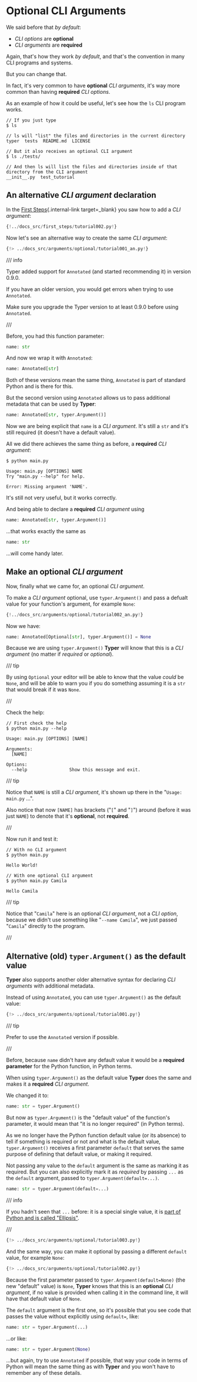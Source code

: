 # Optional CLI Arguments

We said before that *by default*:

* *CLI options* are **optional**
* *CLI arguments* are **required**

Again, that's how they work *by default*, and that's the convention in many CLI programs and systems.

But you can change that.

In fact, it's very common to have **optional** *CLI arguments*, it's way more common than having **required** *CLI options*.

As an example of how it could be useful, let's see how the `ls` CLI program works.

<div class="termy">

```console
// If you just type
$ ls

// ls will "list" the files and directories in the current directory
typer  tests  README.md  LICENSE

// But it also receives an optional CLI argument
$ ls ./tests/

// And then ls will list the files and directories inside of that directory from the CLI argument
__init__.py  test_tutorial
```

</div>

## An alternative *CLI argument* declaration

In the [First Steps](../first-steps.md#add-a-cli-argument){.internal-link target=_blank} you saw how to add a *CLI argument*:

```Python hl_lines="4"
{!../docs_src/first_steps/tutorial002.py!}
```

Now let's see an alternative way to create the same *CLI argument*:


```Python hl_lines="5"
{!> ../docs_src/arguments/optional/tutorial001_an.py!}
```

/// info

Typer added support for `Annotated` (and started recommending it) in version 0.9.0.

If you have an older version, you would get errors when trying to use `Annotated`.

Make sure you upgrade the Typer version to at least 0.9.0 before using `Annotated`.

///

Before, you had this function parameter:

```Python
name: str
```

And now we wrap it with `Annotated`:

```Python
name: Annotated[str]
```

Both of these versions mean the same thing, `Annotated` is part of standard Python and is there for this.

But the second version using `Annotated` allows us to pass additional metadata that can be used by **Typer**:

```Python
name: Annotated[str, typer.Argument()]
```

Now we are being explicit that `name` is a *CLI argument*. It's still a `str` and it's still required (it doesn't have a default value).

All we did there achieves the same thing as before, a **required** *CLI argument*:

<div class="termy">

```console
$ python main.py

Usage: main.py [OPTIONS] NAME
Try "main.py --help" for help.

Error: Missing argument 'NAME'.
```

</div>

It's still not very useful, but it works correctly.

And being able to declare a **required** *CLI argument* using

```Python
name: Annotated[str, typer.Argument()]
```

...that works exactly the same as

```Python
name: str
```

...will come handy later.

## Make an optional *CLI argument*

Now, finally what we came for, an optional *CLI argument*.

To make a *CLI argument* optional, use `typer.Argument()` and pass a defualt value for your function's argument, for example `None`:

```Python hl_lines="7"
{!../docs_src/arguments/optional/tutorial002_an.py!}
```

Now we have:

```Python
name: Annotated[Optional[str], typer.Argument()] = None
```

Because we are using `typer.Argument()` **Typer** will know that this is a *CLI argument* (no matter if *required* or *optional*).

/// tip

By using `Optional` your editor will be able to know that the value *could* be `None`, and will be able to warn you if you do something assuming it is a `str` that would break if it was `None`.

///

Check the help:

<div class="termy">

```console
// First check the help
$ python main.py --help

Usage: main.py [OPTIONS] [NAME]

Arguments:
  [NAME]

Options:
  --help                Show this message and exit.
```

</div>

/// tip

Notice that `NAME` is still a *CLI argument*, it's shown up there in the "`Usage: main.py` ...".

Also notice that now `[NAME]` has brackets ("`[`" and "`]`") around (before it was just `NAME`) to denote that it's **optional**, not **required**.

///

Now run it and test it:

<div class="termy">

```console
// With no CLI argument
$ python main.py

Hello World!

// With one optional CLI argument
$ python main.py Camila

Hello Camila
```

</div>

/// tip

Notice that "`Camila`" here is an optional *CLI argument*, not a *CLI option*, because we didn't use something like "`--name Camila`", we just passed "`Camila`" directly to the program.

///

## Alternative (old) `typer.Argument()` as the default value

**Typer** also supports another older alternative syntax for declaring *CLI arguments* with additional metadata.

Instead of using `Annotated`, you can use `typer.Argument()` as the default value:

```Python hl_lines="4"
{!> ../docs_src/arguments/optional/tutorial001.py!}
```

/// tip

Prefer to use the `Annotated` version if possible.

///

Before, because `name` didn't have any default value it would be a **required parameter** for the Python function, in Python terms.

When using `typer.Argument()` as the default value **Typer** does the same and makes it a **required** *CLI argument*.

We changed it to:

```Python
name: str = typer.Argument()
```

But now as `typer.Argument()` is the "default value" of the function's parameter, it would mean that "it is no longer required" (in Python terms).

As we no longer have the Python function default value (or its absence) to tell if something is required or not and what is the default value, `typer.Argument()` receives a first parameter `default` that serves the same purpose of defining that default value, or making it required.

Not passing any value to the `default` argument is the same as marking it as required. But you can also explicitly mark it as *required* by passing `...` as the `default` argument, passed to `typer.Argument(default=...)`.

```Python
name: str = typer.Argument(default=...)
```

/// info

If you hadn't seen that `...` before: it is a special single value, it is <a href="https://docs.python.org/3/library/constants.html#Ellipsis" class="external-link" target="_blank">part of Python and is called "Ellipsis"</a>.

///

```Python hl_lines="4"
{!> ../docs_src/arguments/optional/tutorial003.py!}
```

And the same way, you can make it optional by passing a different `default` value, for example `None`:

```Python hl_lines="6"
{!> ../docs_src/arguments/optional/tutorial002.py!}
```

Because the first parameter passed to `typer.Argument(default=None)` (the new "default" value) is `None`, **Typer** knows that this is an **optional** *CLI argument*, if no value is provided when calling it in the command line, it will have that default value of `None`.

The `default` argument is the first one, so it's possible that you see code that passes the value without explicitly using `default=`, like:

```Python
name: str = typer.Argument(...)
```

...or like:

```Python
name: str = typer.Argument(None)
```

...but again, try to use `Annotated` if possible, that way your code in terms of Python will mean the same thing as with **Typer** and you won't have to remember any of these details.
